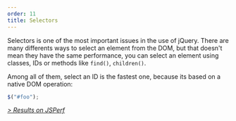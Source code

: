 ```yaml
---
order: 11
title: Selectors
---
```


Selectors is one of the most important issues in the use of jQuery. There are many differents ways to select an element from the DOM, but that doesn't mean they have the same performance, you can select an element using classes, IDs or methods like `find()`, `children()`.

Among all of them, select an ID is the fastest one, because its based on a native DOM operation:

```js
$("#foo");
```

*[> Results on JSPerf](http://jsperf.com/browser-diet-jquery-selectors)*